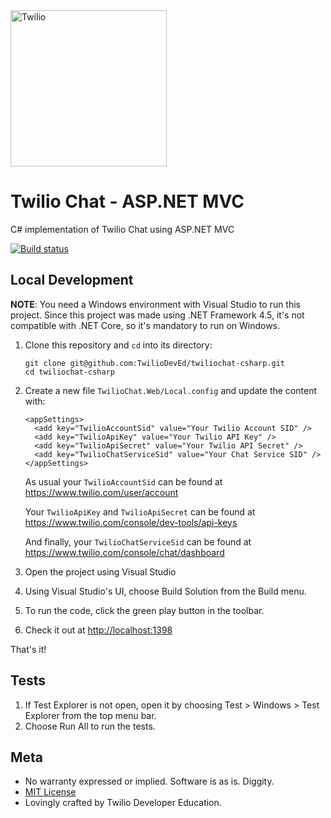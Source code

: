 <a href="https://www.twilio.com">
  <img src="https://static0.twilio.com/marketing/bundles/marketing/img/logos/wordmark-red.svg" alt="Twilio" width="250" />
</a>

# Twilio Chat - ASP.NET MVC

C# implementation of Twilio Chat using ASP.NET MVC

[![Build status](https://ci.appveyor.com/api/projects/status/e0h30vnonbjwyyhd/branch/master?svg=true)](https://ci.appveyor.com/project/TwilioDevEd/twiliochat-csharp/branch/master)

## Local Development

**NOTE**: You need a Windows environment with Visual Studio to run this project. Since this project was made using .NET Framework 4.5, it's not compatible with .NET Core, so it's mandatory to run on Windows.

1. Clone this repository and `cd` into its directory:
   ```
   git clone git@github.com:TwilioDevEd/twiliochat-csharp.git
   cd twiliochat-csharp
   ```

1. Create a new file `TwilioChat.Web/Local.config` and update the content with:
   ```
   <appSettings>
     <add key="TwilioAccountSid" value="Your Twilio Account SID" />
     <add key="TwilioApiKey" value="Your Twilio API Key" />
     <add key="TwilioApiSecret" value="Your Twilio API Secret" />
     <add key="TwilioChatServiceSid" value="Your Chat Service SID" />
   </appSettings>
   ```

   As usual your `TwilioAccountSid` can be found at https://www.twilio.com/user/account

   Your `TwilioApiKey` and `TwilioApiSecret` can be found at https://www.twilio.com/console/dev-tools/api-keys

   And finally, your `TwilioChatServiceSid` can be found at https://www.twilio.com/console/chat/dashboard

1. Open the project using Visual Studio

1. Using Visual Studio's UI, choose Build Solution from the Build menu.

1. To run the code, click the green play button in the toolbar.

1. Check it out at [http://localhost:1398](http://localhost:1398)

That's it!

## Tests

1. If Test Explorer is not open, open it by choosing Test > Windows > Test Explorer from the top menu bar.
1. Choose Run All to run the tests.

## Meta

* No warranty expressed or implied. Software is as is. Diggity.
* [MIT License](http://www.opensource.org/licenses/mit-license.html)
* Lovingly crafted by Twilio Developer Education.
